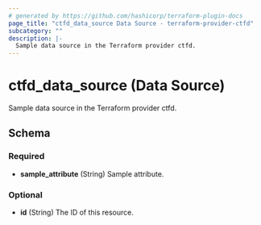 ```yaml
---
# generated by https://github.com/hashicorp/terraform-plugin-docs
page_title: "ctfd_data_source Data Source - terraform-provider-ctfd"
subcategory: ""
description: |-
  Sample data source in the Terraform provider ctfd.
---
```


# ctfd_data_source (Data Source)

Sample data source in the Terraform provider ctfd.



<!-- schema generated by tfplugindocs -->
## Schema

### Required

- **sample_attribute** (String) Sample attribute.

### Optional

- **id** (String) The ID of this resource.


